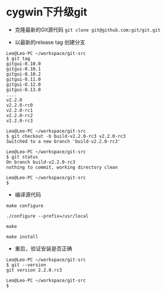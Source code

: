 # cygwin下升级git

* 克隆最新的Git源代码
`git clone git@github.com:git/git.git`

* 以最新的release tag 创建分支

```
Leo@Leo-PC ~/workspace/git-src
$ git tag
gitgui-0.10.0
gitgui-0.10.1
gitgui-0.10.2
gitgui-0.11.0
gitgui-0.12.0
gitgui-0.13.0
....
v2.2.0
v2.2.0-rc0
v2.2.0-rc1
v2.2.0-rc2
v2.2.0-rc3

Leo@Leo-PC ~/workspace/git-src
$ git checkout -b build-v2.2.0-rc3 v2.2.0-rc3
Switched to a new branch 'build-v2.2.0-rc3'

Leo@Leo-PC ~/workspace/git-src
$ git status
On branch build-v2.2.0-rc3
nothing to commit, working directory clean

Leo@Leo-PC ~/workspace/git-src
$
```
* 编译源代码

`make configure`

`./configure --prefix=/usr/local`

`make`

`make install`

* 重启，验证安装是否正确

```
Leo@Leo-PC ~/workspace/git-src
$ git --version
git version 2.2.0.rc3

Leo@Leo-PC ~/workspace/git-src
$
```
